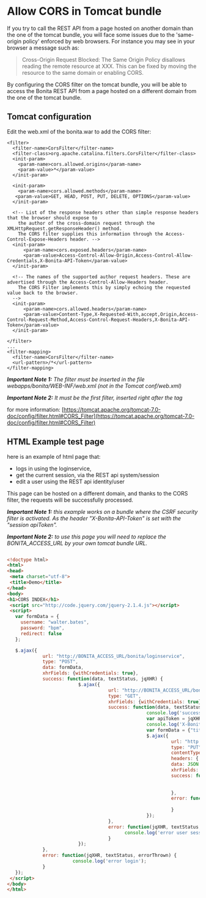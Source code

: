 # Allow CORS in Tomcat bundle

If you try to call the REST API from a page hosted on another domain than the one of the tomcat bundle,
you will face some issues due to the 'same-origin policy' enforced by web browsers.
For instance you may see in your browser a message such as:

>Cross-Origin Request Blocked: The Same Origin Policy disallows reading the remote resource at XXX.
>This can be fixed by moving the resource to the same domain or enabling CORS.

By configuring the CORS filter on the tomcat bundle, you will be able to access the Bonita REST API from a page
 hosted on a different domain from the one of the tomcat bundle.


## Tomcat configuration

Edit the web.xml of the bonita.war to add the CORS filter:

```code
<filter>
  <filter-name>CorsFilter</filter-name>
  <filter-class>org.apache.catalina.filters.CorsFilter</filter-class>
  <init-param>
    <param-name>cors.allowed.origins</param-name>
    <param-value>*</param-value>
  </init-param>

  <init-param>
    <param-name>cors.allowed.methods</param-name>
   <param-value>GET, HEAD, POST, PUT, DELETE, OPTIONS</param-value>
  </init-param>

  <!-- List of the response headers other than simple response headers that the browser should expose to
    the author of the cross-domain request through the XMLHttpRequest.getResponseHeader() method.
    The CORS filter supplies this information through the Access-Control-Expose-Headers header. -->
  <init-param>
      <param-name>cors.exposed.headers</param-name>
      <param-value>Access-Control-Allow-Origin,Access-Control-Allow-Credentials,X-Bonita-API-Token</param-value>
  </init-param>

  <!-- The names of the supported author request headers. These are advertised through the Access-Control-Allow-Headers header.
    The CORS Filter implements this by simply echoing the requested value back to the browser.
  -->
  <init-param>
      <param-name>cors.allowed.headers</param-name>
      <param-value>Content-Type,X-Requested-With,accept,Origin,Access-Control-Request-Method,Access-Control-Request-Headers,X-Bonita-API-Token</param-value>
  </init-param>

</filter>
...
<filter-mapping>
  <filter-name>CorsFilter</filter-name>
  <url-pattern>/*</url-pattern>
</filter-mapping>
```
_**Important Note 1:** The filter must be inserted in the file webapps/bonita/WEB-INF/web.xml (not in the Tomcat conf/web.xml)_

_**Important Note 2:** It must be the first filter, inserted right after the </error-page> tag_

for more information:
[https://tomcat.apache.org/tomcat-7.0-doc/config/filter.html#CORS_Filter](https://tomcat.apache.org/tomcat-7.0-doc/config/filter.html#CORS_Filter)

## HTML Example test page

here is an example of html page that:
- logs in using the loginservice,
- get the current session, via the REST api system/session
- edit a user using the REST api identity/user

This page can be hosted on a different domain, and thanks to the CORS filter, the requests will be successfully processed.

_**Important Note 1:** this example works on a bundle where the CSRF security filter is activated. As the header "X-Bonita-API-Token" is set with the "session apiToken"._

_**Important Note 2:** to use this page you will need to replace the BONITA_ACCESS_URL by your own tomcat bundle URL._

```html

<!doctype html>
<html>
<head>
 <meta charset="utf-8">
 <title>Demo</title>
</head>
<body>
<h1>CORS INDEX</h1>
 <script src="http://code.jquery.com/jquery-2.1.4.js"></script>
 <script>
   var formData = {
     username: "walter.bates",
     password: "bpm",
     redirect: false
   };

   $.ajax({
             url: "http://BONITA_ACCESS_URL/bonita/loginservice",
             type: "POST",
             data: formData,
             xhrFields: {withCredentials: true},
             success: function(data, textStatus, jqXHR) {
                          $.ajax({
                                     url: "http://BONITA_ACCESS_URL/bonita/API/system/session/1",
                                     type: "GET",
                                     xhrFields: {withCredentials: true},
                                     success: function(data, textStatus, jqXHR) {
                                                   console.log('success updating user info');
                                                   var apiToken = jqXHR.getResponseHeader('X-Bonita-API-Token');
                                                   console.log('X-Bonita-API-Token: ' + apiToken);
                                                   var formData = {"title":"Mr","manager_id":"0","job_title":"Chief Executive Officer","lastname":"Jobs","firstname":"Will"};
                                                   $.ajax({
                                                            url: "http://BONITA_ACCESS_URL/bonita/API/identity/user/1",
                                                            type: "PUT",
                                                            contentType: "application/json",
                                                            headers: {'X-Bonita-API-Token': apiToken},
                                                            data: JSON.stringify(formData),
                                                            xhrFields: {withCredentials: true},
                                                            success: function(data, textStatus, jqXHR) {
                                                                        console.log('success get user info');
                                                                        console.log(data);
                                                            },
                                                            error: function(jqXHR, textStatus, errorThrown) {
                                                                        console.log('error updating user info');
                                                            }
                                                   });
                                     },
                                     error: function(jqXHR, textStatus, errorThrown) {
                                           console.log('error user session');
                                     }
                          });
             },
             error: function(jqXHR, textStatus, errorThrown) {
                        console.log('error login');
             }
   });
 </script>
</body>
</html>
```

